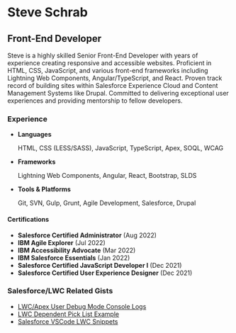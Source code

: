 # Steve Schrab
## Front-End Developer

Steve is a highly skilled Senior Front-End Developer with years of experience creating responsive and accessible websites. Proficient in HTML, CSS, JavaScript, and various front-end frameworks including Lightning Web Components, Angular/TypeScript, and React. Proven track record of building sites within Salesforce Experience Cloud and Content Management Systems like Drupal. Committed to delivering exceptional user experiences and providing mentorship to fellow developers.

### Experience
 - **Languages**

   HTML, CSS (LESS/SASS), JavaScript, TypeScript, Apex, SOQL, WCAG

 - **Frameworks**

   Lightning Web Components, Angular, React, Bootstrap, SLDS

 - **Tools & Platforms**

   Git, SVN, Gulp, Grunt, Agile Development, Salesforce, Drupal

#### Certifications

 - **Salesforce Certified Administrator** (Aug 2022)
 - **IBM Agile Explorer** (Jul 2022)
 - **IBM Accessibility Advocate** (Mar 2022)
 - **IBM Salesforce Essentials** (Jan 2022)
 - **Salesforce Certified JavaScript Developer I** (Dec 2021)
 - **Salesforce Certified User Experience Designer** (Dec 2021)

### Salesforce/LWC Related Gists

 - [LWC/Apex User Debug Mode Console Logs](https://gist.github.com/megasmack/0d78fc6044122aa333c6668abf1a5800)
 - [LWC Dependent Pick List Example](https://gist.github.com/megasmack/8e60d139b023057741ff09ee7d9cf9ec)
 - [Salesforce VSCode LWC Snippets](https://gist.github.com/megasmack/fb3ac994ff61ac7c2e84614a8918ac2a)
